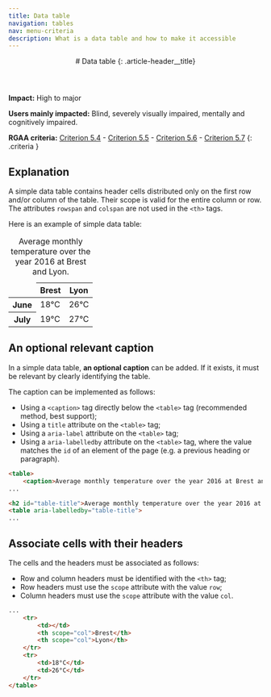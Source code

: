 ```yaml
---
title: Data table
navigation: tables
nav: menu-criteria
description: What is a data table and how to make it accessible
---
```


<header>
# Data table
{: .article-header__title}
</header>

**Impact:** High to major

**Users mainly impacted:** Blind, severely visually impaired, mentally and cognitively impaired.

**RGAA criteria:** [Criterion 5.4](https://www.numerique.gouv.fr/publications/rgaa-accessibilite/methode-rgaa/criteres/#crit-5-4) - [Criterion 5.5](https://www.numerique.gouv.fr/publications/rgaa-accessibilite/methode-rgaa/criteres/#crit-5-5) - [Criterion 5.6](https://www.numerique.gouv.fr/publications/rgaa-accessibilite/methode-rgaa/criteres/#crit-5-6) - [Criterion 5.7](https://www.numerique.gouv.fr/publications/rgaa-accessibilite/methode-rgaa/criteres/#crit-5-7)
{: .criteria }

## Explanation
A simple data table contains header cells distributed only on the first row and/or column of the table. Their scope is valid for the entire column or row. The attributes `rowspan` and `colspan` are not used in the `<th>` tags.

Here is an example of simple data table:

<table>
    <caption>Average monthly temperature over the year 2016 at Brest and Lyon.</caption>
    <thead>
        <tr>
            <td></td>
            <th scope="col">Brest</th>
            <th scope="col">Lyon</th>
        </tr>
    </thead>
    <tbody>
        <tr>
            <th scope="row">June</th>
            <td>18°C</td>
            <td>26°C</td>
        </tr>
        <tr>
            <th scope="row">July</th>
            <td>19°C</td>
            <td>27°C</td>
        </tr>
    </tbody>
</table>

## An optional relevant caption
In a simple data table, <strong>an optional caption</strong> can be added. If it exists, it must be relevant by clearly identifying the table.

The caption can be implemented as follows:
* Using a `<caption>` tag directly below the `<table>` tag (recommended method, best support);
* Using a `title` attribute on the `<table>` tag;
* Using a `aria-label` attribute on the `<table>` tag;
* Using a `aria-labelledby` attribute on the `<table>` tag, where the value matches the `id` of an element of the page (e.g. a previous heading or paragraph).

```html
<table>
    <caption>Average monthly temperature over the year 2016 at Brest and Lyon.</caption>
...
```

```html
<h2 id="table-title">Average monthly temperature over the year 2016 at Brest and Lyon.</h2>
<table aria-labelledby="table-title">
...
```

## Associate cells with their headers
The cells and the headers must be associated as follows:
* Row and column headers must be identified with the `<th>` tag;
* Row headers must use the `scope` attribute with the value `row`;
* Column headers must use the `scope` attribute with the value `col`.

```html
...
    <tr>
        <td></td>
        <th scope="col">Brest</th>
        <th scope="col">Lyon</th>
    </tr>
    <tr>
        <td>18°C</td>
        <td>26°C</td>
    </tr>
</table>
```
